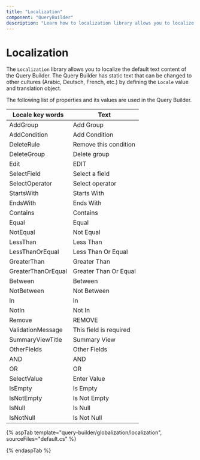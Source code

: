```yaml
---
title: "Localization"
component: "QueryBuilder"
description: "Learn how to localization library allows you to localize default text content in the Essential JS 2 QueryBuilder control."
---
```


# Localization

The `Localization` library allows you to localize the default text content of the Query Builder. The Query Builder has static text that can be changed to other cultures (Arabic, Deutsch, French, etc.) by defining the `Locale` value and translation object.

The following list of properties and its values are used in the Query Builder.

| Locale key words | Text |
| ------------ | ----------------------- |
| AddGroup  | Add Group |
| AddCondition  | Add Condition |
| DeleteRule | Remove this condition |
| DeleteGroup | Delete group |
| Edit | EDIT |
| SelectField | Select a field |
| SelectOperator | Select operator |
| StartsWith | Starts With|
| EndsWith | Ends With |
| Contains | Contains |
| Equal | Equal |
| NotEqual | Not Equal |
| LessThan | Less Than |
| LessThanOrEqual | Less Than Or Equal |
| GreaterThan | Greater Than |
| GreaterThanOrEqual | Greater Than Or Equal |
| Between | Between |
| NotBetween | Not Between|
| In | In |
| NotIn | Not In |
| Remove | REMOVE |
| ValidationMessage | This field is required |
| SummaryViewTitle | Summary View |
| OtherFields | Other Fields |
| AND | AND |
| OR | OR |
| SelectValue | Enter Value |
| IsEmpty | Is Empty |
| IsNotEmpty | Is Not Empty |
| IsNull | Is Null |
| IsNotNull | Is Not Null |

{% aspTab template="query-builder/globalization/localization", sourceFiles="default.cs" %}

{% endaspTab %}